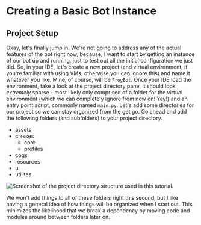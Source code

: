 # Creating a Basic Bot Instance

## Project Setup

Okay, let's finally jump in. We're not going to address any of the actual features of the bot right now, because, I want to start by getting an instance of our bot up and running, just to test out all the initial configuration we just did. So, in your IDE, let's create a new project (and virtual environment, if you're familiar with using VMs, otherwise you can ignore this) and name it whatever you like. Mine, of course, will be `FrogBot`. Once your IDE load the environment, take a look at the project directory pane, it should look *extremely* sparse - most likely only comprised of a folder for the virtual environment (which we can completely ignore from now on! Yay!) and an entry point script, commonly named `main.py`. Let's add some directories for our project so we can stay organized from the get go. Go ahead and add the following folders (and subfolders) to your project directory.

+ assets
+ classes
  - core
  - profiles
+ cogs
+ resources
+ ui
+ utilites

![Screenshot of the project directory structure used in this tutorial.](https://user-images.githubusercontent.com/79615185/226763504-0f409719-5092-4cfc-aa0d-54e35a754c89.png)

We won't add things to all of these folders right this second, but I like having a general idea of how things will be organized when I start out. This minimizes the likelihood that we break a dependency by moving code and modules around between folders later on.

